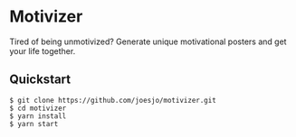 # Motivizer

Tired of being unmotivized? Generate unique motivational posters and get your life together.

## Quickstart

```
$ git clone https://github.com/joesjo/motivizer.git
$ cd motivizer
$ yarn install
$ yarn start
```